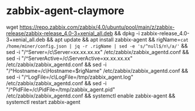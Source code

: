 # zabbix-agent-claymore
wget https://repo.zabbix.com/zabbix/4.0/ubuntu/pool/main/z/zabbix-release/zabbix-release_4.0-3+xenial_all.deb && dpkg -i zabbix-release_4.0-3+xenial_all.deb && apt update && apt install zabbix-agent && rigName=`cat /home/miner/config.json | jq -r .rigName | sed -e 's/^null$/n\/a/'` && sed -i "/^Server=/c\Server=xx.xx.xx.xx" /etc/zabbix/zabbix_agentd.conf && sed -i "/^ServerActive=/c\ServerActive=xx.xx.xx.xx" /etc/zabbix/zabbix_agentd.conf && sed -i "/^Hostname=/c\Hostname=$rigName" /etc/zabbix/zabbix_agentd.conf && sed -i "/^LogFile=/c\LogFile=/tmp/zabbix_agent.log" /etc/zabbix/zabbix_agentd.conf && sed -i "/^PidFile=/c\PidFile=/tmp/zabbix_agent.pid" /etc/zabbix/zabbix_agentd.conf && systemctl enable zabbix-agent && systemctl restart zabbix-agent
